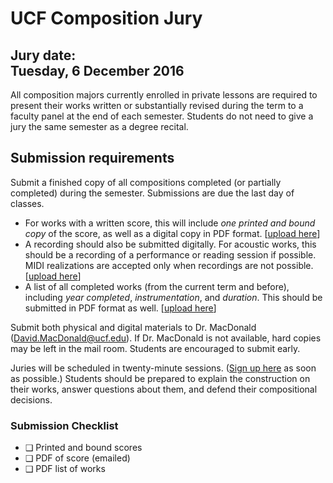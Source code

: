 # UCF Composition Jury

## Jury date: <br>Tuesday, 6 December 2016

All composition majors currently enrolled in private lessons are required to present their works written or substantially revised during the term to a faculty panel at the end of each semester. Students do not need to give a jury the same semester as a degree recital.

## Submission requirements

Submit a finished copy of all compositions completed (or partially completed) during the semester. Submissions are due the last day of classes.

- For works with a written score, this will include _one printed and bound copy_ of the score, as well as a digital copy in PDF format. [[upload here](https://www.dropbox.com/request/kYlsEtN1nJ18oFZtfKIn)]
- A recording should also be submitted digitally. For acoustic works, this should be a recording of a performance or reading session if possible. MIDI realizations are accepted only when recordings are not possible. [[upload here](https://www.dropbox.com/request/kYlsEtN1nJ18oFZtfKIn)]
- A list of all completed works (from the current term and before), including _year completed_, _instrumentation_, and _duration_. This should be submitted in PDF format as well. [[upload here](https://www.dropbox.com/request/kYlsEtN1nJ18oFZtfKIn)]

Submit both physical and digital materials to Dr. MacDonald (<David.MacDonald@ucf.edu>). If Dr. MacDonald is not available, hard copies may be left in the mail room. Students are encouraged to submit early.

Juries will be scheduled in twenty-minute sessions. ([Sign up here](https://docs.google.com/spreadsheets/d/10TjZ_xnAvX08tXFhXnhjBVH7smlqNSartKiITjepblw/edit?usp=sharing) as soon as possible.) Students should be prepared to explain the construction on their works, answer questions about them, and defend their compositional decisions.

### Submission Checklist

- &#10065; Printed and bound scores
- &#10065; PDF of score (emailed)
- &#10065; PDF list of works
